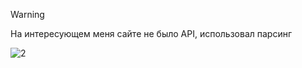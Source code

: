 > [!WARNING]
> На интересующем меня сайте не было API, использовал парсинг

![2](https://github.com/user-attachments/assets/15133ece-6bb1-419d-8b2d-c2ec663f019d)
